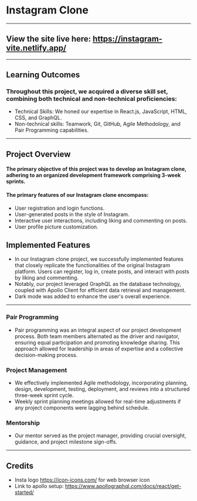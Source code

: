 # Instagram Clone
---
## View the site live here: https://instagram-vite.netlify.app/
---
## Learning Outcomes
### Throughout this project, we acquired a diverse skill set, combining both technical and non-technical proficiencies:
* Technical Skills: We honed our expertise in React.js, JavaScript, HTML, CSS, and GraphQL.
* Non-technical skills: Teamwork, Git, GitHub, Agile Methodology, and Pair Programming capabilities.
---
## Project Overview
#### The primary objective of this project was to develop an Instagram clone, adhering to an organized development framework comprising 3-week sprints.
#### The primary features of our Instagram clone encompass:
* User registration and login functions.
* User-generated posts in the style of Instagram.
* Interactive user interactions, including liking and commenting on posts.
* User profile picture customization.
## Implemented Features
* In our Instagram clone project, we successfully implemented features that closely replicate the functionalities of the original Instagram platform. Users can register, log in, create posts, and interact with posts by liking and commenting.
* Notably, our project leveraged GraphQL as the database technology, coupled with Apollo Client for efficient data retrieval and management.
* Dark mode was added to enhance the user's overall experience. 
---
### Pair Programming
* Pair programming was an integral aspect of our project development process. Both team members alternated as the driver and navigator, ensuring equal participation and promoting knowledge sharing. This approach allowed for leadership in areas of expertise and a collective decision-making process.
### Project Management
* We effectively implemented Agile methodology, incorporating planning, design, development, testing, deployment, and reviews into a structured three-week sprint cycle. 
* Weekly sprint planning meetings allowed for real-time adjustments if any project components were lagging behind schedule.
### Mentorship
* Our mentor served as the project manager, providing crucial oversight, guidance, and project milestone sign-offs.
---
## Credits
* Insta logo https://icon-icons.com/ for web browser icon
* Link to apollo setup: https://www.apollographql.com/docs/react/get-started/

